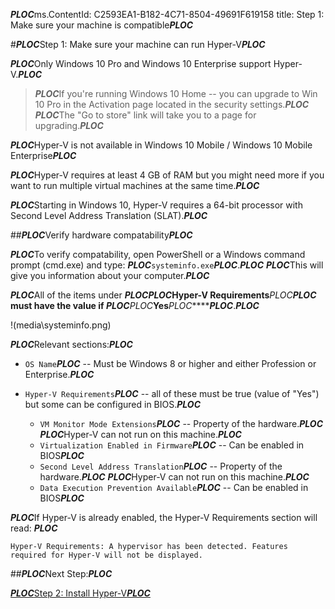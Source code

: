 ***PLOC***ms.ContentId: C2593EA1-B182-4C71-8504-49691F619158
title: Step 1: Make sure your machine is compatible***PLOC***

#***PLOC***Step 1: Make sure your machine can run Hyper-V***PLOC***

***PLOC***Only Windows 10 Pro and Windows 10 Enterprise support Hyper-V.***PLOC***

> ***PLOC***If you're running Windows 10 Home -- you can upgrade to Win 10 Pro in the Activation page located in the security settings.***PLOC***
> ***PLOC***The "Go to store" link will take you to a page for upgrading.***PLOC***
> 

***PLOC***Hyper-V is not available in Windows 10 Mobile / Windows 10 Mobile Enterprise***PLOC***

***PLOC***Hyper-V requires at least 4 GB of RAM but you might need more if you want to run multiple virtual machines at the same time.***PLOC***

***PLOC***Starting in Windows 10, Hyper-V requires a 64-bit processor with Second Level Address Translation (SLAT).***PLOC***

##***PLOC***Verify hardware compatability***PLOC***

***PLOC***To verify compatability, open PowerShell or a Windows command prompt (cmd.exe) and type: ***PLOC***`systeminfo.exe`***PLOC***.***PLOC***
***PLOC***This will give you information about your computer.***PLOC***

***PLOC***All of the items under ***PLOC********PLOC***Hyper-V Requirements***PLOC********PLOC*** must have the value if ***PLOC********PLOC***Yes***PLOC********PLOC***.***PLOC***

!(media\systeminfo.png)

***PLOC***Relevant sections:***PLOC***

*   `OS Name`***PLOC*** -- Must be Windows 8 or higher and either Profession or Enterprise.***PLOC***
*   `Hyper-V Requirements`***PLOC*** -- all of these must be true (value of "Yes") but some can be configured in BIOS.***PLOC***
    
    *   `VM Monitor Mode Extensions`***PLOC*** -- Property of the hardware.***PLOC***
        ***PLOC***Hyper-V can not run on this machine.***PLOC***
    *   `Virtualization Enabled in Firmware`***PLOC*** -- Can be enabled in BIOS***PLOC***
    *   `Second Level Address Translation`***PLOC*** -- Property of the hardware.***PLOC***
        ***PLOC***Hyper-V can not run on this machine.***PLOC***
    *   `Data Execution Prevention Available`***PLOC*** -- Can be enabled in BIOS***PLOC***

***PLOC***If Hyper-V is already enabled, the Hyper-V Requirements section will read:  ***PLOC***


```
Hyper-V Requirements: A hypervisor has been detected. Features required for Hyper-V will not be displayed.

```


##***PLOC***Next Step:***PLOC***

[***PLOC***Step 2: Install Hyper-V***PLOC***](walkthrough_install.md)


